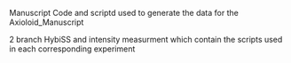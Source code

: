 Manuscript
Code and scriptd used to generate the data for the Axioloid_Manuscript

2 branch HybiSS and intensity measurment which contain the scripts used in each corresponding experiment
